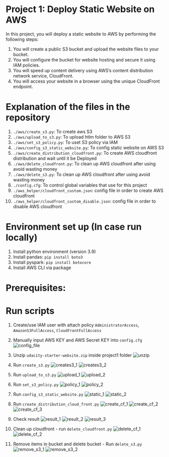 # Project 1: Deploy Static Website on AWS
In this project, you will deploy a static website to AWS by performing the following steps:

1. You will create a public S3 bucket and upload the website files to your bucket.
2. You will configure the bucket for website hosting and secure it using IAM policies.
3. You will speed up content delivery using AWS’s content distribution network service, CloudFront.
4. You will access your website in a browser using the unique CloudFront endpoint.


# Explanation of the files in the repository
1. ```./aws/create_s3.py```: To create aws S3
2. ```./aws/upload_to_s3.py```: To upload htlm folder to AWS S3
3. ```./aws/set_s3_policy.py```: To uset S3 policy via IAM
4. ```./aws/config_s3_static_website.py```: To config static website on AWS S3
5. ```./aws/create_distribution_cloudfront.py```: To create AWS cloudfront distribution and wait until it be Deployed
6. ```./aws/delete_cloudfront.py```: To clean up  AWS cloudfront after using avoid wasting money
7. ```./aws/delete_s3.py```: To clean up  AWS cloudfront after using avoid wasting money
8. ```./config.cfg```: To control global variables that use for this project
9. ```./aws_helper/cloudfront_custom.json```: config file in order to create AWS cloudfront
10. ```./aws_helper/cloudfront_custom_disable.json```: config file in order to disable AWS cloudfront


# Environment set up (In case run locally)
1. Install python environment (version 3.9)
2. Install pandas: ```pip install boto3```
3. Install pyspark: ```pip install botocore```
4. Install AWS CLI via package 

# Prerequisites:


# Run scripts

1. Create/use IAM user with attach policy ```AdministratorAccess```, ```AmazonS3FullAccess```, ```CloudFrontFullAccess```
2. Manually input AWS  KEY and AWS Secret KEY into ```config.cfg``` 
    ![config_file](./images/config_file.png)
    
3. Unzip ```udacity-starter-website.zip``` inside project1 folder 
    ![unzip](./images/unzip.png)
    
4. Run ```create_s3.py```
    ![creates3_1](./images/creates3_1.png)
    ![creates3_2](./images/creates3_2.png)
    
5. Run ```upload_to_s3.py```
    ![upload_1](./images/upload_1.png)
    ![upload_2](./images/upload_2.png)
    
6. Run ```set_s3_policy.py```
    ![policy_1](./images/policy_1.png)
    ![policy_2](./images/policy_2.png)
    
7. Run ```config_s3_static_website.py```
    ![static_1](./images/static_1.png)
    ![static_2](./images/static_2.png)
    
8. Run ```create_distribution_cloud_front.py```
    ![create_cf_1](./images/create_cf_1.png)
    ![create_cf_2](./images/create_cf_2.png)
    ![create_cf_3](./images/create_cf_3.png)
    
9. Check result
    ![result_1](./images/result_1.png)
    ![result_2](./images/result_2.png)
    ![result_3](./images/result_3.png)
    
10. Clean up cloudfront - run ```delete_cloudfront.py```
    ![delete_cf_1](./images/delete_cf_1.png)
    ![delete_cf_2](./images/delete_cf_2.png)
    
11. Remove items in bucket and delete bucket - Run ```delete_s3.py```
    ![remove_s3_1](./images/remove_s3_1.png)
    ![remove_s3_2](./images/remove_s3_2.png)



